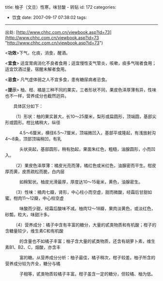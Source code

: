 title: 柚子（文旦）性寒，味甘酸 - 转贴
id: 172
categories:
  - 饮食
date: 2007-09-17 07:38:02
tags:
---

<div id="msgcns!9697D6160EFEBC17!1273" class="bvMsg">

出处: [http://www.chhc.com.cn/viewbook.asp?id=73](http://www.chhc.com.cn/viewbook.asp?id=73 "http://www.chhc.com.cn/viewbook.asp?id=73") <p>&lt;**功效**&gt;下气，化痰，消食，醒酒。 <p>&lt;**宜食**&gt; 适宜胃病消化不良者食用；适宜慢性支气管炎，咳嗽，痰多气喘者食用；适宜饮酒过量，宿醒未解者食用。  <p>&lt;**忌食**&gt; 凡气虚体弱之人不宜多食，患有糖尿病者忌食。 <p>&lt;**提示**&gt; 柚、柑、橘是三种不同的果实，三者形状不同，果皮色泽厚薄有异，性味也不一样，营养成分也截然迥异。 <p>       具体区分如下： <p>       （1）形状：柚的果实甚大，长10～25厘米，梨形或扁圆形，顶端圆，基部尖形或圆形。柑比橘稍大，纵径 <p>            4.5～6厘米，横径6.5～7厘米，顶端微凹入，基部平或隆起，有浅放射沟4～8条，顶部顶端稍凹，有乳 <p>            头状突起，基部圆形，稍有肋起，果面朱红色，粗糙，油腺圆形，小而凹入。 <p>       （2）果皮色泽厚薄：橘皮光亮而薄，橘红色或米红色，油腺密而平生。柑皮厚而黄，皮质疏松而脆，白内层 <p>            如棉絮状。柚皮光滑最厚，厚度达10～15毫米，黄色，油腺密生。 <p>       （3）性味：橘肉七瓣，肾形，中心柱小而空虚，甜而微酸，经霜后甘甜如蜜。柑肉11～12瓣，中心柱空虚 <p>            味酸而少甜，经霜后酸味不减。柚肉12～18瓣，果肉淡黄色，或淡红色，砂瓢，粒大，味甜汁多。 <p>       （4）营养成分：橘子中含有丰富的糖分，大量的甙类物质和有机酸；柑子的含糖量较少，维生素C和有机酸 <p>            的含量也不如橘子丰富；柚子含大量的甙类物质，还含有胡萝卜素，维生素B1、B2、C，烟酸，亦含丰 <p>            富的糖。从营养成分分析：柚子最佳，橘子稍次，柑子较差。柚子所含的营养成分较为齐全，糖分与橘 <p>            子相等，甙类物质较橘子丰富。柑子虽含一定的糖分，但较橘、柚为低。
</div>